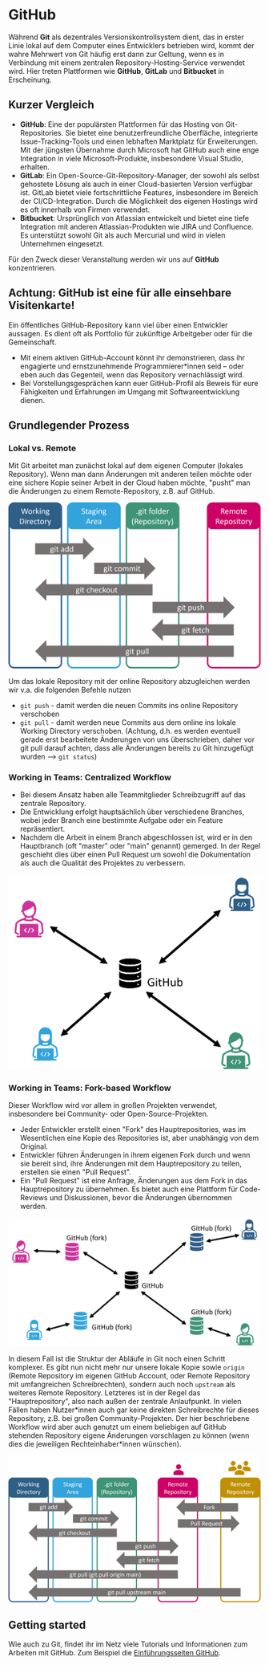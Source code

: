 # GitHub

Während **Git** als dezentrales Versionskontrollsystem dient, das in erster Linie lokal auf dem Computer eines Entwicklers betrieben wird, kommt der wahre Mehrwert von Git häufig erst dann zur Geltung, wenn es in Verbindung mit einem zentralen Repository-Hosting-Service verwendet wird. Hier treten Plattformen wie **GitHub**, **GitLab** und **Bitbucket** in Erscheinung.

## Kurzer Vergleich

- **GitHub**: Eine der populärsten Plattformen für das Hosting von Git-Repositories. Sie bietet eine benutzerfreundliche Oberfläche, integrierte Issue-Tracking-Tools und einen lebhaften Marktplatz für Erweiterungen. Mit der jüngsten Übernahme durch Microsoft hat GitHub auch eine enge Integration in viele Microsoft-Produkte, insbesondere Visual Studio, erhalten.
- **GitLab**: Ein Open-Source-Git-Repository-Manager, der sowohl als selbst gehostete Lösung als auch in einer Cloud-basierten Version verfügbar ist. GitLab bietet viele fortschrittliche Features, insbesondere im Bereich der CI/CD-Integration. Durch die Möglichkeit des eigenen Hostings wird es oft innerhalb von Firmen verwendet.
- **Bitbucket**: Ursprünglich von Atlassian entwickelt und bietet eine tiefe Integration mit anderen Atlassian-Produkten wie JIRA und Confluence. Es unterstützt sowohl Git als auch Mercurial und wird in vielen Unternehmen eingesetzt.

Für den Zweck dieser Veranstaltung werden wir uns auf **GitHub** konzentrieren.

## Achtung: GitHub ist eine für alle einsehbare Visitenkarte!

Ein öffentliches GitHub-Repository kann viel über einen Entwickler aussagen. Es dient oft als Portfolio für zukünftige Arbeitgeber oder für die Gemeinschaft.

- Mit einem aktiven GitHub-Account könnt ihr demonstrieren, dass ihr engagierte und ernstzunehmende Programmierer*innen seid – oder eben auch das Gegenteil, wenn das Repository vernachlässigt wird.
- Bei Vorstellungsgesprächen kann euer GitHub-Profil als Beweis für eure Fähigkeiten und Erfahrungen im Umgang mit Softwareentwicklung dienen.

## Grundlegender Prozess

### Lokal vs. Remote

Mit Git arbeitet man zunächst lokal auf dem eigenen Computer (lokales Repository). Wenn man dann Änderungen mit anderen teilen möchte oder eine sichere Kopie seiner Arbeit in der Cloud haben möchte, "pusht" man die Änderungen zu einem Remote-Repository, z.B. auf GitHub.

![GitHub Areas and Remote](../images/fig_github_areas_remote.png)

Um das lokale Repository mit der online Repository abzugleichen werden wir v.a. die folgenden Befehle nutzen

- `git push` - damit werden die neuen Commits ins online Repository verschoben
- `git pull` - damit werden neue Commits aus dem online ins lokale Working Directory verschoben. 
  (Achtung, d.h. es werden eventuell gerade erst bearbeitete Änderungen von uns überschrieben, daher vor git pull darauf achten, dass alle Änderungen bereits zu Git hinzugefügt wurden --> `git status`)



### Working in Teams: Centralized Workflow

- Bei diesem Ansatz haben alle Teammitglieder Schreibzugriff auf das zentrale Repository.
- Die Entwicklung erfolgt hauptsächlich über verschiedene Branches, wobei jeder Branch eine bestimmte Aufgabe oder ein Feature repräsentiert.
- Nachdem die Arbeit in einem Branch abgeschlossen ist, wird er in den Hauptbranch (oft "master" oder "main" genannt) gemerged. 
  In der Regel geschieht dies über einen Pull Request um sowohl die Dokumentation als auch die Qualität des Projektes zu verbessern.

![Centralized Github Workflow](../images/fig_github_centralized_workflow.png)

### Working in Teams: Fork-based Workflow

Dieser Workflow wird vor allem in großen Projekten verwendet, insbesondere bei Community- oder Open-Source-Projekten.

- Jeder Entwickler erstellt einen "Fork" des Hauptrepositories, was im Wesentlichen eine Kopie des Repositories ist, aber unabhängig von dem Original.
- Entwickler führen Änderungen in ihrem eigenen Fork durch und wenn sie bereit sind, ihre Änderungen mit dem Hauptrepository zu teilen, erstellen sie einen "Pull Request".
- Ein "Pull Request" ist eine Anfrage, Änderungen aus dem Fork in das Hauptrepository zu übernehmen. Es bietet auch eine Plattform für Code-Reviews und Diskussionen, bevor die Änderungen übernommen werden.

![Fork-based Github Workflow](../images/fig_github_fork-based_workflow.png)

In diesem Fall ist die Struktur der Abläufe in Git noch einen Schritt komplexer. Es gibt nun nicht mehr nur unsere lokale Kopie sowie `origin` (Remote Repository im eigenen GitHub Account, oder Remote Repository mit umfangreichen Schreibrechten), sondern auch noch `upstream` als weiteres Remote Repository. Letzteres ist in der Regel das "Hauptrepository", also nach außen der zentrale Anlaufpunkt. In vielen Fällen haben Nutzer\*innen auch gar keine direkten Schreibrechte für dieses Repository, z.B. bei großen Community-Projekten. Der hier beschriebene Workflow wird aber auch genutzt um einem beliebigen auf GitHub stehenden Repository eigene Änderungen vorschlagen zu können (wenn dies die jeweiligen Rechteinhaber\*innen wünschen).

![GitHub Areas and Remote](../images/fig_github_areas_remote_fork.png)



## Getting started

Wie auch zu Git, findet ihr im Netz viele Tutorials und Informationen zum Arbeiten mit GitHub.
Zum Beispiel die [Einführungsseiten GitHub](https://docs.github.com/en/get-started).

